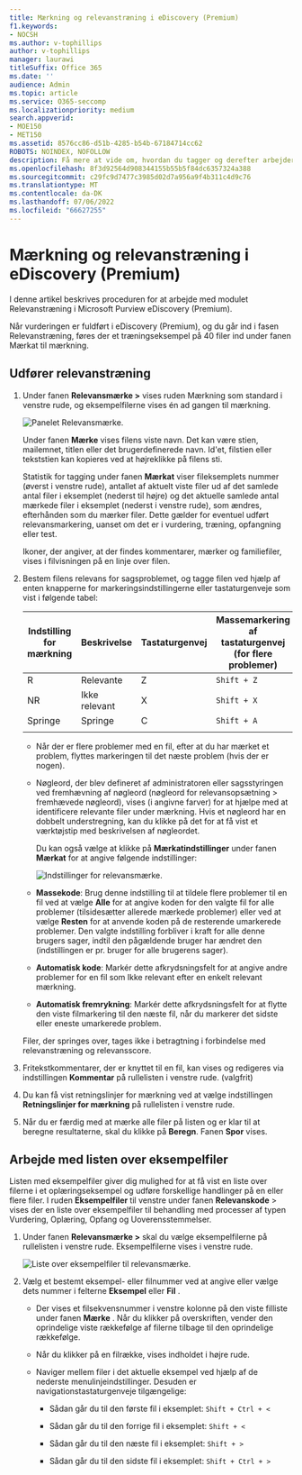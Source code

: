 ```yaml
---
title: Mærkning og relevanstræning i eDiscovery (Premium)
f1.keywords:
- NOCSH
ms.author: v-tophillips
author: v-tophillips
manager: laurawi
titleSuffix: Office 365
ms.date: ''
audience: Admin
ms.topic: article
ms.service: O365-seccomp
ms.localizationpriority: medium
search.appverid:
- MOE150
- MET150
ms.assetid: 8576cc86-d51b-4285-b54b-67184714cc62
ROBOTS: NOINDEX, NOFOLLOW
description: Få mere at vide om, hvordan du tagger og derefter arbejder med et træningseksempel på 40 filer i fasen Relevanstræning i eDiscovery (Premium).
ms.openlocfilehash: 8f3d92564d908344155b55b5f84dc6357324a388
ms.sourcegitcommit: c29fc9d7477c3985d02d7a956a9f4b311c4d9c76
ms.translationtype: MT
ms.contentlocale: da-DK
ms.lasthandoff: 07/06/2022
ms.locfileid: "66627255"
---
```

# <a name="tagging-and-relevance-training-in-ediscovery-premium"></a>Mærkning og relevanstræning i eDiscovery (Premium)
  
I denne artikel beskrives proceduren for at arbejde med modulet Relevanstræning i Microsoft Purview eDiscovery (Premium).
  
Når vurderingen er fuldført i eDiscovery (Premium), og du går ind i fasen Relevanstræning, føres der et træningseksempel på 40 filer ind under fanen Mærkat til mærkning.
  
## <a name="performing-relevance-training"></a>Udfører relevanstræning

1. Under fanen **Relevansmærke \>** vises ruden Mærkning som standard i venstre rude, og eksempelfilerne vises én ad gangen til mærkning.

    ![Panelet Relevansmærke.](../media/0cf19ab4-b427-4a7f-8749-0f4ed9afaf58.png)
  
    Under fanen **Mærke** vises filens viste navn. Det kan være stien, mailemnet, titlen eller det brugerdefinerede navn. Id'et, filstien eller tekststien kan kopieres ved at højreklikke på filens sti.

    Statistik for tagging under fanen **Mærkat** viser fileksemplets nummer (øverst i venstre rude), antallet af aktuelt viste filer ud af det samlede antal filer i eksemplet (nederst til højre) og det aktuelle samlede antal mærkede filer i eksemplet (nederst i venstre rude), som ændres, efterhånden som du mærker filer. Dette gælder for eventuel udført relevansmarkering, uanset om det er i vurdering, træning, opfangning eller test.

    Ikoner, der angiver, at der findes kommentarer, mærker og familiefiler, vises i filvisningen på en linje over filen.

2. Bestem filens relevans for sagsproblemet, og tagge filen ved hjælp af enten knapperne for markeringsindstillingerne eller tastaturgenveje som vist i følgende tabel:

   |**Indstilling for mærkning**|**Beskrivelse**|**Tastaturgenvej**|**Massemarkering af tastaturgenvej (for flere problemer)**|
   |-----|-----|-----|-----|
   |R  <br/> |Relevante  <br/> |Z  <br/> |`Shift + Z`  <br/> |
   |NR  <br/> |Ikke relevant  <br/> |X  <br/> |`Shift + X`  <br/> |
   |Springe  <br/> |Springe  <br/> |C  <br/> |`Shift + A`  <br/> |
   |||||

   - Når der er flere problemer med en fil, efter at du har mærket et problem, flyttes markeringen til det næste problem (hvis der er nogen).  

   - Nøgleord, der blev defineret af administratoren eller sagsstyringen ved fremhævning af nøgleord (nøgleord for relevansopsætning \> fremhævede nøgleord), vises (i angivne farver) for at hjælpe med at identificere relevante filer under mærkning. Hvis et nøgleord har en dobbelt understregning, kan du klikke på det for at få vist et værktøjstip med beskrivelsen af nøgleordet.

     Du kan også vælge at klikke på **Mærkatindstillinger** under fanen **Mærkat** for at angive følgende indstillinger:

      ![Indstillinger for relevansmærke.](../media/533e89fa-7eb4-409e-ab07-f5aab9296dd8.png)
  
   - **Massekode**: Brug denne indstilling til at tildele flere problemer til en fil ved at vælge **Alle** for at angive koden for den valgte fil for alle problemer (tilsidesætter allerede mærkede problemer) eller ved at vælge **Resten** for at anvende koden på de resterende umarkerede problemer. Den valgte indstilling forbliver i kraft for alle denne brugers sager, indtil den pågældende bruger har ændret den (indstillingen er pr. bruger for alle brugerens sager).

   - **Automatisk kode**: Markér dette afkrydsningsfelt for at angive andre problemer for en fil som Ikke relevant efter en enkelt relevant mærkning.

   - **Automatisk fremrykning**: Markér dette afkrydsningsfelt for at flytte den viste filmarkering til den næste fil, når du markerer det sidste eller eneste umarkerede problem.

    Filer, der springes over, tages ikke i betragtning i forbindelse med relevanstræning og relevansscore.

3. Fritekstkommentarer, der er knyttet til en fil, kan vises og redigeres via indstillingen **Kommentar** på rullelisten i venstre rude. (valgfrit)

4. Du kan få vist retningslinjer for mærkning ved at vælge indstillingen **Retningslinjer for mærkning** på rullelisten i venstre rude.

5. Når du er færdig med at mærke alle filer på listen og er klar til at beregne resultaterne, skal du klikke på **Beregn**. Fanen **Spor** vises.  

## <a name="working-with-the-sample-files-list"></a>Arbejde med listen over eksempelfiler

Listen med eksempelfiler giver dig mulighed for at få vist en liste over filerne i et oplæringseksempel og udføre forskellige handlinger på en eller flere filer. I ruden **Eksempelfiler** til venstre under fanen **Relevanskode** \> vises der en liste over eksempelfiler til behandling med processer af typen Vurdering, Oplæring, Opfang og Uoverensstemmelser.
  
1. Under fanen **Relevansmærke \>** skal du vælge eksempelfilerne på rullelisten i venstre rude. Eksempelfilerne vises i venstre rude.

    ![Liste over eksempelfiler til relevansmærke.](../media/fd058bdd-645a-4af1-a1eb-bff08581cb18.png)
  
2. Vælg et bestemt eksempel- eller filnummer ved at angive eller vælge dets nummer i felterne **Eksempel** eller **Fil** .

   - Der vises et filsekvensnummer i venstre kolonne på den viste filliste under fanen **Mærke** . Når du klikker på overskriften, vender den oprindelige viste rækkefølge af filerne tilbage til den oprindelige rækkefølge.

   - Når du klikker på en filrække, vises indholdet i højre rude.

   - Naviger mellem filer i det aktuelle eksempel ved hjælp af de nederste menulinjeindstillinger. Desuden er navigationstastaturgenveje tilgængelige:
  
     - Sådan går du til den første fil i eksemplet: `Shift + Ctrl + <`

     - Sådan går du til den forrige fil i eksemplet: `Shift + <`

     - Sådan går du til den næste fil i eksemplet: `Shift + >`

     - Sådan går du til den sidste fil i eksemplet: `Shift + Ctrl + >`
